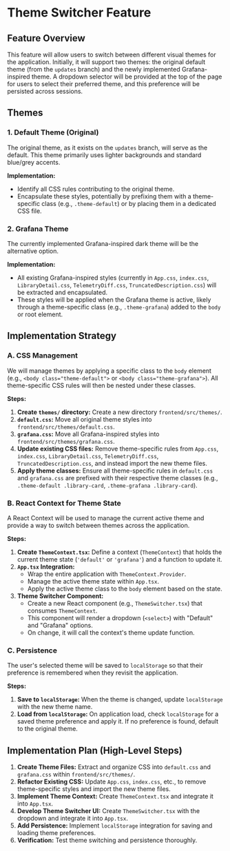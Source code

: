 # Theme Switcher Feature

## Feature Overview

This feature will allow users to switch between different visual themes for the application. Initially, it will support two themes: the original default theme (from the `updates` branch) and the newly implemented Grafana-inspired theme. A dropdown selector will be provided at the top of the page for users to select their preferred theme, and this preference will be persisted across sessions.

## Themes

### 1. Default Theme (Original)

The original theme, as it exists on the `updates` branch, will serve as the default. This theme primarily uses lighter backgrounds and standard blue/grey accents.

**Implementation:**
*   Identify all CSS rules contributing to the original theme.
*   Encapsulate these styles, potentially by prefixing them with a theme-specific class (e.g., `.theme-default`) or by placing them in a dedicated CSS file.

### 2. Grafana Theme

The currently implemented Grafana-inspired dark theme will be the alternative option.

**Implementation:**
*   All existing Grafana-inspired styles (currently in `App.css`, `index.css`, `LibraryDetail.css`, `TelemetryDiff.css`, `TruncatedDescription.css`) will be extracted and encapsulated.
*   These styles will be applied when the Grafana theme is active, likely through a theme-specific class (e.g., `.theme-grafana`) added to the `body` or root element.

## Implementation Strategy

### A. CSS Management

We will manage themes by applying a specific class to the `body` element (e.g., `<body class="theme-default">` or `<body class="theme-grafana">`). All theme-specific CSS rules will then be nested under these classes.

**Steps:**
1.  **Create `themes/` directory:** Create a new directory `frontend/src/themes/`.
2.  **`default.css`:** Move all original theme styles into `frontend/src/themes/default.css`.
3.  **`grafana.css`:** Move all Grafana-inspired styles into `frontend/src/themes/grafana.css`.
4.  **Update existing CSS files:** Remove theme-specific rules from `App.css`, `index.css`, `LibraryDetail.css`, `TelemetryDiff.css`, `TruncatedDescription.css`, and instead import the new theme files.
5.  **Apply theme classes:** Ensure all theme-specific rules in `default.css` and `grafana.css` are prefixed with their respective theme classes (e.g., `.theme-default .library-card`, `.theme-grafana .library-card`).

### B. React Context for Theme State

A React Context will be used to manage the current active theme and provide a way to switch between themes across the application.

**Steps:**
1.  **Create `ThemeContext.tsx`:** Define a context (`ThemeContext`) that holds the current theme state (`'default'` or `'grafana'`) and a function to update it.
2.  **`App.tsx` Integration:**
    *   Wrap the entire application with `ThemeContext.Provider`.
    *   Manage the active theme state within `App.tsx`.
    *   Apply the active theme class to the `body` element based on the state.
3.  **Theme Switcher Component:**
    *   Create a new React component (e.g., `ThemeSwitcher.tsx`) that consumes `ThemeContext`.
    *   This component will render a dropdown (`<select>`) with "Default" and "Grafana" options.
    *   On change, it will call the context's theme update function.

### C. Persistence

The user's selected theme will be saved to `localStorage` so that their preference is remembered when they revisit the application.

**Steps:**
1.  **Save to `localStorage`:** When the theme is changed, update `localStorage` with the new theme name.
2.  **Load from `localStorage`:** On application load, check `localStorage` for a saved theme preference and apply it. If no preference is found, default to the original theme.

## Implementation Plan (High-Level Steps)

1.  **Create Theme Files:** Extract and organize CSS into `default.css` and `grafana.css` within `frontend/src/themes/`.
2.  **Refactor Existing CSS:** Update `App.css`, `index.css`, etc., to remove theme-specific styles and import the new theme files.
3.  **Implement Theme Context:** Create `ThemeContext.tsx` and integrate it into `App.tsx`.
4.  **Develop Theme Switcher UI:** Create `ThemeSwitcher.tsx` with the dropdown and integrate it into `App.tsx`.
5.  **Add Persistence:** Implement `localStorage` integration for saving and loading theme preferences.
6.  **Verification:** Test theme switching and persistence thoroughly.
